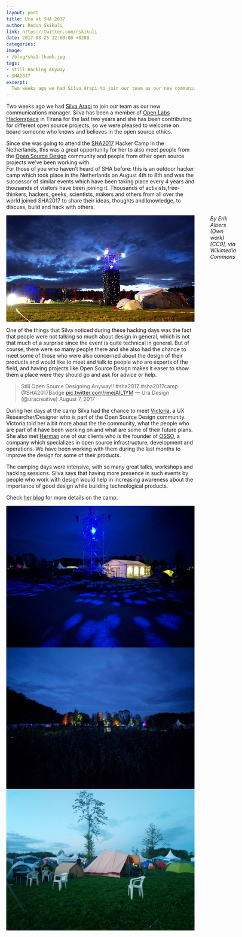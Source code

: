 ```yaml
---
layout: post
title: Ura at SHA 2017
author: Redon Skikuli
link: https://twitter.com/rskikuli
date: 2017-08-25 12:00:00 +0200
categories:
image:
- /blog/sha1-thumb.jpg
tags:
- Still Hacking Anyway
- SHA2017
excerpt:
  Two weeks ago we had Silva Arapi to join our team as our new communications manager. Silva has been a member of Open Labs Hackerspace in Tirana for the last two years
---
```


<p>Two weeks ago we had <a href="https://silva.arapi.tech/" target="blank">Silva Arapi</a> to join our team as our new communications manager. Silva has been a member of <a href="https://openlabs.cc/en" target="blank">Open Labs Hackerspace</a> in Tirana for the last two years and she has been contributing for different open source projects, so we were pleased to welcome on board someone who knows and believes in the open source ethics.</p>

<p>Since she was going to attend the <a href="https://sha2017.org/" target="blank">SHA2017</a> Hacker Camp in the Netherlands, this was a great opportunity for her to also meet people from the <a href="http://opensourcedesign.net/" target="blank">Open Source Design</a> community and people from other open source projects we’ve been working with.<br />
For those of you who haven’t heard of SHA before: this is an outdoor hacker camp which took place in the Netherlands on August 4th to 8th and was the successor of similar events which have been taking place every 4 years and thousands of visitors have been joining it. Thousands of activists,free-thinkers, hackers, geeks, scientists, makers and others from all over the world joined SHA2017 to share their ideas, thoughts and knowledge, to discuss, build and hack with others.</p>

<div class="large-10 large-centered centered-text columns">
<img src="/images/blog/tower.jpg" alt="tower at SHA2017"><br />
<i>By Erik Albers (Own work) [CC0], via Wikimedia Commons</i>
</div>
<div class="two spacing"></div>

<p>One of the things that Silva noticed during these hacking days was the fact that people were not talking so much about design in general, which is not that much of a surprise since the event is quite technical in general. But of course, there were so many people there and she also had the chance to meet some of those who were also concerned about the design of their products and would like to meet and talk to people who are experts of the field, and having projects like Open Source Design makes it easer to show them a place were they should go and ask for advice or help.</p>


> Still Open Source Designing Anyway!! #sha2017 #sha2017camp @SHA2017Badge <a href="https://pic.twitter.com/rmejAIL1YM" target="blank">pic.twitter.com/rmejAIL1YM</a>
  — Ura Design (@uracreative) August 7, 2017

<p>During her days at the camp Silva had the chance to meet <a href="https://twitter.com/seoul_victoria" target="blank">Victoria</a>, a UX Researcher/Designer who is part of the Open Source Design community. Victoria told her a bit more about the the community, what the people who are part of it have been working on and what are some of their future plans. She also met <a href="https://www.linkedin.com/in/hpbos" target="blank">Herman</a> one of our clients who is the founder of <a href="https://www.osso.nl/" target="blank">OSSO</a>, a company which specializes in open source infrastructure, development and operations. We have been working with them during the last months to improve the design for some of their products.</p>

<p>The camping days were intensive, with so many great talks, workshops and hacking sessions. Silva says that having more presence in such events by people who work with design would help in increasing awareness about the importance of good design while building technological products.</p>

<p>Check <a href="https://silva.arapi.tech/sha-2017-hacker-camp/" target="blank">her blog</a> for more details on the camp.</p>

<div class="large-10 large-centered centered-text columns">
<img src="/images/blog/sha1.jpg" alt="SHA2017"><br />
</div>
<div class="two spacing"></div>

<div class="large-10 large-centered centered-text columns">
<img src="/images/blog/sha2.jpg" alt="SHA2017"><br />
</div>
<div class="two spacing"></div>

<div class="large-10 large-centered centered-text columns">
<img src="/images/blog/sha3.jpg" alt="SHA2017"><br />
</div>
<div class="two spacing"></div>
